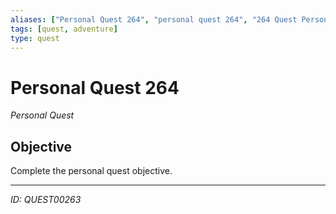 ```yaml
---
aliases: ["Personal Quest 264", "personal quest 264", "264 Quest Personal"]
tags: [quest, adventure]
type: quest
---
```


# Personal Quest 264

*Personal Quest*

## Objective
Complete the personal quest objective.

---
*ID: QUEST00263*